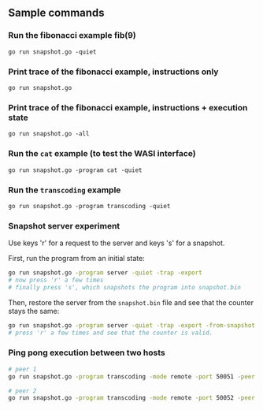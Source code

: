## Sample commands

### Run the fibonacci example fib(9)

```
go run snapshot.go -quiet
```

### Print trace of the fibonacci example, instructions only

```
go run snapshot.go
```

### Print trace of the fibonacci example, instructions + execution state

```
go run snapshot.go -all
```

### Run the `cat` example (to test the WASI interface)

```
go run snapshot.go -program cat -quiet
```

### Run the `transcoding` example

```
go run snapshot.go -program transcoding -quiet
```

### Snapshot server experiment

Use keys 'r' for a request to the server and keys 's' for a snapshot.

First, run the program from an initial state:

```bash
go run snapshot.go -program server -quiet -trap -export 
# now press 'r' a few times
# finally press 's', which snapshots the program into snapshot.bin
```

Then, restore the server from the `snapshot.bin` file and see that the counter stays
the same:

```bash
go run snapshot.go -program server -quiet -trap -export -from-snapshot snapshot.bin
# press 'r' a few times and see that the counter is valid.
```


### Ping pong execution between two hosts

```bash
# peer 1
go run snapshot.go -program transcoding -mode remote -port 50051 -peer 50052 -quiet -trap -snapshotS 10 -no-indent -send

# peer 2
go run snapshot.go -program transcoding -mode remote -port 50052 -peer 50051 -quiet -trap -snapshotS 10 -no-indent
```